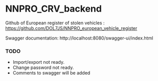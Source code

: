 # NNPRO_CRV_backend
Github of European register of stolen vehicles : https://github.com/DOL7JS/NNPRO_european_vehicle_register

Swagger documentation: http://localhost:8080/swagger-ui/index.html

### TODO
- Import/export not ready.
- Change password not ready.
- Comments to swagger will be added
